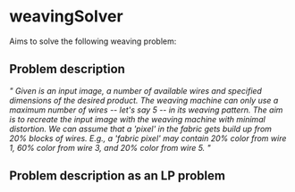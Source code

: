 # weavingSolver
Aims to solve the following weaving problem:

## Problem description
_"
  Given is an input image, a number of available wires and specified dimensions of the desired product.
  The weaving machine can only use a maximum number of wires -- let's say 5 -- in its weaving pattern.
  The aim is to recreate the input image with the weaving machine with minimal distortion.
  We can assume that a 'pixel' in the fabric gets build up from 20% blocks of wires. 
  E.g., a 'fabric pixel' may contain 20% color from wire 1, 60% color from wire 3, and 20% color from wire 5.
"_
 
## Problem description as an LP problem
